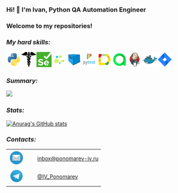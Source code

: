 ### Hi! 👋 I'm Ivan, Python QA Automation Engineer

### Welcome to my repositories!

### *My hard skills:*

<img src="icons/Python_logo_and_wordmark.svg" height="40" width="40" /><img src="icons/requests.png" height="40" width="40" /><img src="icons/Selenium.png" height="40" width="40" /><img src="icons/selene.png" height="40" width="40" /><img src="icons/Selenoid.svg" height="40" width="40" /><img src="icons/Pytest_logo.svg" height="40" width="40" /><img src="icons/Allure_Report.svg" height="40" width="40" /><img src="icons/Allure_EE.svg" height="40" width="40" /><img src="icons/Jenkins.svg" height="40" width="40" /><img src="icons/Docker.svg" height="40" width="40" /><img src="icons/Jira.svg" height="40" width="40" />

### *Summary:*

![](https://github-profile-summary-cards.vercel.app/api/cards/profile-details?username=ponomarev-iv1986)

### *Stats:*

[![Anurag's GitHub stats](https://github-readme-stats.vercel.app/api?username=ponomarev-iv1986)](https://github.com/ponomarev-iv1986/github-readme-stats)

### *Contacts:*

<table width="110%" border="0">
  <tr> 
    <td width="30%" valign="bottom"><img src="icons/Mail.png" height="40" width="40"></td>
    <td valign="middle"><a href="inbox@ponomarev-iv.ru">inbox@ponomarev-iv.ru</a></td>
  </tr>
  <tr>
    <td width="30%" valign="bottom"><img src="icons/Telegram.svg" height="40" width="40"></td>
    <td valign="middle"><a href="https://t.me/IV_Ponomarev">@IV_Ponomarev</a></td>
  </tr>
</table>

<!--
**ponomarev-iv1986/ponomarev-iv1986** is a ✨ _special_ ✨ repository because its `README.md` (this file) appears on your GitHub profile.

Here are some ideas to get you started:

- 🔭 I’m currently working on ...
- 🌱 I’m currently learning ...
- 👯 I’m looking to collaborate on ...
- 🤔 I’m looking for help with ...
- 💬 Ask me about ...
- 📫 How to reach me: ...
- 😄 Pronouns: ...
- ⚡ Fun fact: ...
-->
